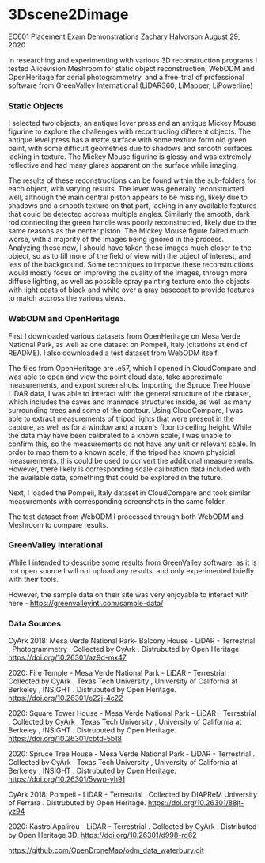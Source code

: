 # 3Dscene2Dimage
EC601 Placement Exam Demonstrations
Zachary Halvorson
August 29, 2020

In researching and experimenting with various 3D reconstruction programs I tested Alicevision Meshroom for static object reconstruction, WebODM and OpenHeritage for aerial photogrammetry, and a free-trial of professional software from GreenValley International (LiDAR360, LiMapper, LiPowerline)

### Static Objects

I selected two objects; an antique lever press and an antique Mickey Mouse figurine to explore the challenges with recontructing different objects. The antique level press has a matte surface with some texture form old green paint, with some difficult geometries due to shadows and smooth surfaces lacking in texture. The Mickey Mouse figurine is glossy and was extremely reflective and had many glares apparent on the surface while imaging.

The results of these reconstructions can be found within the sub-folders for each object, with varying results. The lever was generally reconstructed well, although the main central piston appears to be missing, likely due to shadows and a smooth texture on that part, lacking in any available features that could be detected accross multiple angles. Similarly the smooth, dark rod connecting the green handle was poorly reconstructed, likely due to the same reasons as the center piston. The Mickey Mouse figure faired much worse, with a majority of the images being ignored in the process. Analyzing these now, I should have taken these images much closer to the object, so as to fill more of the field of view with the object of interest, and less of the background. Some techniques to improve these reconstructions would mostly focus on improving the quality of the images, through more diffuse lighting, as well as possible spray painting texture onto the objects with light coats of black and white over a gray basecoat to provide features to match accross the various views.

### WebODM and OpenHeritage

First I downloaded various datasets from OpenHeritage on Mesa Verde National Park, as well as one dataset on Pompeii, Italy (citations at end of README). I also downloaded a test dataset from WebODM itself. 

The files from OpenHeritage are .e57, which I opened in CloudCompare and was able to open and view the point cloud data, take approximate measurements, and export screenshots. Importing the Spruce Tree House LIDAR data, I was able to interact with the general structure of the dataset, which includes the caves and manmade structures inside, as well as many surrounding trees and some of the contour. Using CloudCompare, I was able to extract measurements of tripod lights that were present in the capture, as well as for a window and a room's floor to ceiling height. While the data may have been calibrated to a known scale, I was unable to confirm this, so the measurements do not have any unit or relevant scale. In order to map them to a known scale, if the tripod has known physicial measurements, this could be used to convert the additional measurements. However, there likely is corresponding scale calibration data included with the available data, something that could be explored in the future. 

Next, I loaded the Pompeii, Italy dataset in CloudCompare and took similar measurements with corresponding screenshots in the same folder.

The test dataset from WebODM I processed through both WebODM and Meshroom to compare results.

### GreenValley Interational

While I intended to describe some results from GreenValley software, as it is not open source I will not upload any results, and only experimented briefly with their tools.

However, the sample data on their site was very enjoyable to interact with here - https://greenvalleyintl.com/sample-data/

### Data Sources

CyArk 2018: Mesa Verde National Park- Balcony House - LiDAR - Terrestrial , Photogrammetry . Collected by CyArk . Distrubuted by Open Heritage. https://doi.org/10.26301/az9d-mx47

2020: Fire Temple - Mesa Verde National Park - LiDAR - Terrestrial . Collected by CyArk , Texas Tech University , University of California at Berkeley , INSIGHT . Distrubuted by Open Heritage. https://doi.org/10.26301/e22j-4c22

2020: Square Tower House - Mesa Verde National Park - LiDAR - Terrestrial . Collected by CyArk , Texas Tech University , University of California at Berkeley , INSIGHT . Distrubuted by Open Heritage. https://doi.org/10.26301/cbtd-5b18

2020: Spruce Tree House - Mesa Verde National Park - LiDAR - Terrestrial . Collected by CyArk , Texas Tech University , University of California at Berkeley , INSIGHT . Distrubuted by Open Heritage. https://doi.org/10.26301/5vwp-yh91

CyArk 2018: Pompeii - LiDAR - Terrestrial . Collected by DIAPReM University of Ferrara . Distrubuted by Open Heritage. https://doi.org/10.26301/88jt-yz94

2020: Kastro Apalirou - LiDAR - Terrestrial . Collected by CyArk . Distributed by Open Heritage 3D. https://doi.org/10.26301/d998-rd62

https://github.com/OpenDroneMap/odm_data_waterbury.git
